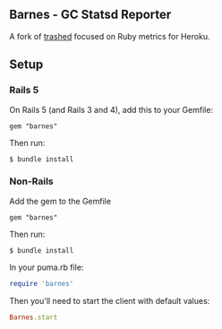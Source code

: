 ## Barnes - GC Statsd Reporter

A fork of [trashed](https://github.com/basecamp/trashed) focused on Ruby metrics for Heroku.

## Setup

### Rails 5

On Rails 5 (and Rails 3 and 4), add this to your Gemfile:

```
gem "barnes"
```

Then run:

```
$ bundle install
```

### Non-Rails

Add the gem to the Gemfile

```
gem "barnes"
```

Then run:

```
$ bundle install
```

In your puma.rb file:


```ruby
require 'barnes'
```

Then you'll need to start the client with default values:

```ruby
Barnes.start
```

